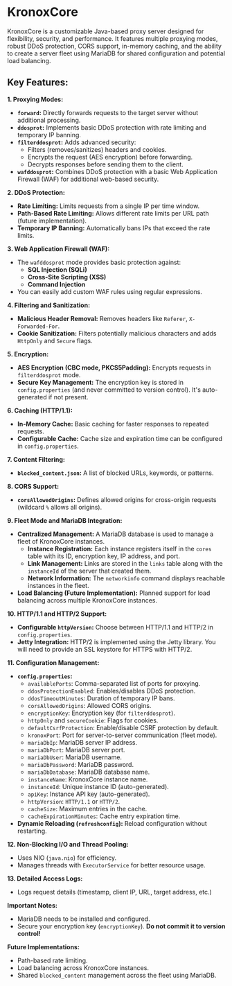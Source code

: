 # KronoxCore

KronoxCore is a customizable Java-based proxy server designed for flexibility, security, and performance. It features multiple proxying modes, robust DDoS protection, CORS support, in-memory caching, and the ability to create a server fleet using MariaDB for shared configuration and potential load balancing.

## Key Features:

**1. Proxying Modes:**

- **`forward`:** Directly forwards requests to the target server without additional processing.
- **`ddosprot`:** Implements basic DDoS protection with rate limiting and temporary IP banning.
- **`filterddosprot`:**  Adds advanced security: 
    - Filters (removes/sanitizes) headers and cookies.
    - Encrypts the request (AES encryption) before forwarding.
    - Decrypts responses before sending them to the client. 
- **`wafddosprot`:** Combines DDoS protection with a basic Web Application Firewall (WAF) for additional web-based security. 

**2. DDoS Protection:**

- **Rate Limiting:**  Limits requests from a single IP per time window.
- **Path-Based Rate Limiting:**  Allows different rate limits per URL path (future implementation).
- **Temporary IP Banning:** Automatically bans IPs that exceed the rate limits.

**3.  Web Application Firewall (WAF):**

- The `wafddosprot` mode provides basic protection against:
    - **SQL Injection (SQLi)**
    - **Cross-Site Scripting (XSS)**
    - **Command Injection** 
- You can easily add custom WAF rules using regular expressions.

**4. Filtering and Sanitization:**

- **Malicious Header Removal:**  Removes headers like `Referer`, `X-Forwarded-For`.
- **Cookie Sanitization:** Filters potentially malicious characters and adds `HttpOnly` and `Secure` flags.

**5.  Encryption:**

- **AES Encryption (CBC mode, PKCS5Padding):** Encrypts requests in `filterddosprot` mode. 
- **Secure Key Management:** The encryption key is stored in `config.properties` (and never committed to version control). It's auto-generated if not present.

**6. Caching (HTTP/1.1):**

- **In-Memory Cache:** Basic caching for faster responses to repeated requests.
- **Configurable Cache:** Cache size and expiration time can be configured in `config.properties`.

**7. Content Filtering:**

- **`blocked_content.json`:** A list of blocked URLs, keywords, or patterns.

**8. CORS Support:**

- **`corsAllowedOrigins`:**  Defines allowed origins for cross-origin requests (wildcard `%` allows all origins).

**9. Fleet Mode and MariaDB Integration:**

- **Centralized Management:** A MariaDB database is used to manage a fleet of KronoxCore instances.
    - **Instance Registration:** Each instance registers itself in the `cores` table with its ID, encryption key, IP address, and port.
    - **Link Management:**  Links are stored in the `links` table along with the `instanceId` of the server that created them. 
    - **Network Information:**  The `networkinfo` command displays reachable instances in the fleet.
- **Load Balancing (Future Implementation):** Planned support for load balancing across multiple KronoxCore instances. 

**10.  HTTP/1.1 and HTTP/2 Support:**

- **Configurable `httpVersion`:** Choose between HTTP/1.1 and HTTP/2 in `config.properties`. 
- **Jetty Integration:**  HTTP/2 is implemented using the Jetty library. You will need to provide an SSL keystore for HTTPS with HTTP/2.

**11.  Configuration Management:**

- **`config.properties`:**
    - `availablePorts`: Comma-separated list of ports for proxying.
    - `ddosProtectionEnabled`: Enables/disables DDoS protection.
    - `ddosTimeoutMinutes`:  Duration of temporary IP bans.
    - `corsAllowedOrigins`:  Allowed CORS origins.
    - `encryptionKey`: Encryption key (for `filterddosprot`).
    - `httpOnly` and `secureCookie`: Flags for cookies.
    - `defaultCsrfProtection`:  Enable/disable CSRF protection by default.
    - `kronoxPort`:  Port for server-to-server communication (fleet mode).
    - `mariaDbIp`:  MariaDB server IP address.
    - `mariaDbPort`: MariaDB server port. 
    - `mariaDbUser`:  MariaDB username.
    - `mariaDbPassword`: MariaDB password. 
    - `mariaDbDatabase`:  MariaDB database name.
    - `instanceName`: KronoxCore instance name. 
    - `instanceId`:  Unique instance ID (auto-generated).
    - `apiKey`: Instance API key (auto-generated).
    - `httpVersion`:  `HTTP/1.1` or `HTTP/2`.
    - `cacheSize`: Maximum entries in the cache. 
    - `cacheExpirationMinutes`: Cache entry expiration time. 
- **Dynamic Reloading (`refreshconfig`):** Reload configuration without restarting. 

**12. Non-Blocking I/O and Thread Pooling:**

- Uses NIO (`java.nio`) for efficiency.
- Manages threads with `ExecutorService` for better resource usage.

**13. Detailed Access Logs:**

- Logs request details (timestamp, client IP, URL, target address, etc.)

**Important Notes:**

- MariaDB needs to be installed and configured.
- Secure your encryption key (`encryptionKey`). **Do not commit it to version control!**

**Future Implementations:**

- Path-based rate limiting.
- Load balancing across KronoxCore instances.
- Shared `blocked_content` management across the fleet using MariaDB.